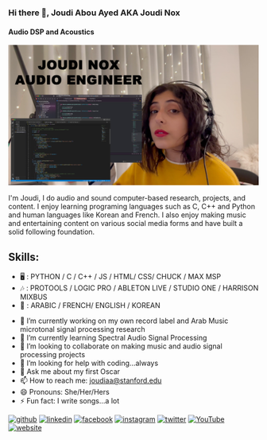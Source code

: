 ### Hi there 👋, Joudi Abou Ayed AKA Joudi Nox
#### Audio DSP and Acoustics
![Audio DSP and Acoustics](https://github.com/joudiaa/joudiaa/blob/main/BANNER_CODE.jpg)

I'm Joudi, I do audio and sound computer-based research, projects, and content. I enjoy learning programing languages such as C, C++ and Python and human languages like Korean and French. I also enjoy making music and entertaining content on various social media forms and have built a solid following foundation.

## Skills:
* 🖥 : PYTHON / C / C++ / JS / HTML/ CSS/ CHUCK / MAX MSP
* 🎶 : PROTOOLS / LOGIC PRO / ABLETON LIVE / STUDIO ONE / HARRISON MIXBUS
* 📙 : ARABIC / FRENCH/ ENGLISH / KOREAN

- 🔭 I’m currently working on my own record label and Arab Music microtonal signal processing research
- 🌱 I’m currently learning Spectral Audio Signal Processing 
- 👯 I’m looking to collaborate on making music and audio signal processing projects 
- 🤔 I’m looking for help with coding...always 
- 💬 Ask me about my first Oscar 
- 📫 How to reach me: joudiaa@stanford.edu 
- 😄 Pronouns: She/Her/Hers 
- ⚡ Fun fact: I write songs...a lot 


[<img src='https://cdn.jsdelivr.net/npm/simple-icons@3.0.1/icons/github.svg' alt='github' height='40'>](https://github.com/joudiaa)  [<img src='https://cdn.jsdelivr.net/npm/simple-icons@3.0.1/icons/linkedin.svg' alt='linkedin' height='40'>](https://www.linkedin.com/in/joudi-abou-ayed-522669110/)  [<img src='https://cdn.jsdelivr.net/npm/simple-icons@3.0.1/icons/facebook.svg' alt='facebook' height='40'>](https://www.facebook.com/joudinoxmusic)  [<img src='https://cdn.jsdelivr.net/npm/simple-icons@3.0.1/icons/instagram.svg' alt='instagram' height='40'>](https://www.instagram.com/joudinox/)  [<img src='https://cdn.jsdelivr.net/npm/simple-icons@3.0.1/icons/twitter.svg' alt='twitter' height='40'>](https://twitter.com/joudinoxmusic)  [<img src='https://cdn.jsdelivr.net/npm/simple-icons@3.0.1/icons/youtube.svg' alt='YouTube' height='40'>](https://www.youtube.com/channel/JoudiNox)  [<img src='https://cdn.jsdelivr.net/npm/simple-icons@3.0.1/icons/icloud.svg' alt='website' height='40'>](https://ccrma.stanford.edu/~joudiaa/portfolio/)  


